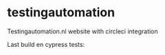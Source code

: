 # testingautomation
Testingautomation.nl website with circleci integration

Last build en cypress tests:
[![<testingprofessional>](https://circleci.com/gh/testingprofessional/testingautomation.svg?style=svg)](https://circleci.com/gh/testingprofessional/testingautomation)

